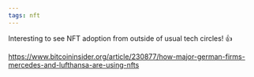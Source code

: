 ```yaml
---
tags: nft
---
```


Interesting to see NFT adoption from outside of usual tech circles! 👍

https://www.bitcoininsider.org/article/230877/how-major-german-firms-mercedes-and-lufthansa-are-using-nfts
